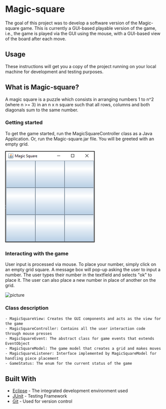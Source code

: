 # Magic-square
The goal of this project was to develop a software version of the Magic-square game. This is currently a GUI-based playable version of the game, i.e., the game is played via the GUI using the mouse, with a GUI-based view of the board after each move. 

## Usage
These instructions will get you a copy of the project running on your local machine for development and testing purposes.

## What is Magic-square?
A magic square is a puzzle which consists in arranging numbers 1 to n^2 (where n >= 3) in
an n x n square such that all rows, columns and both diagonals sum to the same number.

### Getting started
To get the game started, run the MagicSquareController class as a Java Application. Or, run the Magic-square.jar file. You will be greeted with an empty grid.

![picture](images/screenshot1.png)

### Interacting with the game

User input is processed via mouse. To place your number, simply click on an empty grid square. A message box will pop-up asking the user to input a number. The user types their number in the textfield and selects "ok" to place it. The user can also place a new number in place of another on the grid.

![picture](Images/SampleMoves.jpg)

### Class description

```
- MagicSquareView: Creates the GUI components and acts as the view for the game
- MagicSquareController: Contains all the user interaction code through mouse presses
- MagicSquareEvent: The abstract class for game events that extends EventObject
- MagicSquareModel: The game model that creates a grid and makes moves
- MagicSquareListener: Interface implemented by MagicSquareModel for handling piece placement
- GameStatus: The enum for the current status of the game
```

## Built With

* [Eclipse](https://www.eclipse.org/downloads/) - The integrated development environment used
* [JUnit](https://junit.org/junit5/) - Testing Framework
* [Git](https://git-scm.com/) - Used for version control
